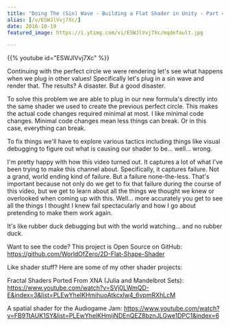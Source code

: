 ```yaml
---
title: "Doing The (Sin) Wave - Building a Flat Shader in Unity - Part 4"
alias: [/v/ESWJlVvj7Xc/]
date: 2016-10-19
featured_image: https://i.ytimg.com/vi/ESWJlVvj7Xc/mqdefault.jpg

---
```


{{% youtube id="ESWJlVvj7Xc" %}}

Continuing with the perfect circle we were rendering let's see what happens when we plug in other values! Specifically let's plug in a sin wave and render that. The results? A disaster. But a good disaster.

To solve this problem we are able to plug in our new formula's directly into the same shader we used to create the previous perfect circle. This makes the actual code changes required minimal at most. I like minimal code changes. Minimal code changes mean less things can break. Or in this case, everything can break.

To fix things we'll have to explore various tactics including things like visual debugging to figure out what is causing our shader to be... well... wrong.

I'm pretty happy with how this video turned out. It captures a lot of what I've been trying to make this channel about. Specifically, it captures failure. Not a grand, world ending kind of failure. But a failure none-the-less. That's important because not only do we get to fix that failure during the course of this video, but we get to learn about all the things we thought we knew or overlooked when coming up with this. Well... more accurately you get to see all the things I thought I knew fail spectacularly and how I go about pretending to make them work again.

It's like rubber duck debugging but with the world watching... and no rubber duck.

Want to see the code? This project is Open Source on GitHub: https://github.com/WorldOfZero/2D-Flat-Shape-Shader

Like shader stuff? Here are some of my other shader projects:

Fractal Shaders Ported From XNA (Julia and Mandelbrot Sets): https://www.youtube.com/watch?v=SVj0LWmQD-E&index=3&list=PLEwYhelKHmihuoAtkcxIw4_6vpmRXhLcM

A spatial shader for the Audiogame Jam: https://www.youtube.com/watch?v=FB9TtAUK1SY&list=PLEwYhelKHmijNDEnQEZ8bznJLGwe1DPC1&index=6